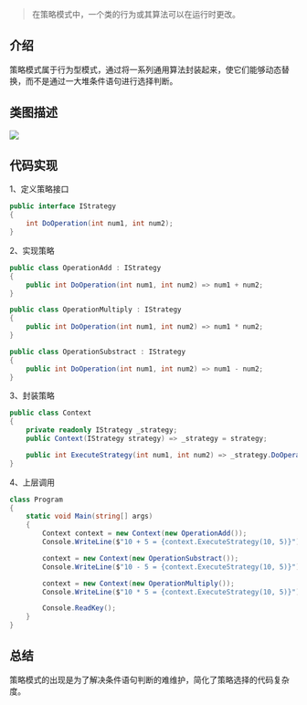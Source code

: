 ﻿> 在策略模式中，一个类的行为或其算法可以在运行时更改。

## 介绍

策略模式属于行为型模式，通过将一系列通用算法封装起来，使它们能够动态替换，而不是通过一大堆条件语句进行选择判断。

## 类图描述

![](https://img2018.cnblogs.com/blog/749711/201812/749711-20181223150208970-402695904.png)

## 代码实现

1、定义策略接口
```C#
public interface IStrategy
{
    int DoOperation(int num1, int num2);
}
```

2、实现策略
```C#
public class OperationAdd : IStrategy
{
    public int DoOperation(int num1, int num2) => num1 + num2;
}

public class OperationMultiply : IStrategy
{
    public int DoOperation(int num1, int num2) => num1 * num2;
}

public class OperationSubstract : IStrategy
{
    public int DoOperation(int num1, int num2) => num1 - num2;
}
```

3、封装策略
```C#
public class Context
{
    private readonly IStrategy _strategy;
    public Context(IStrategy strategy) => _strategy = strategy;

    public int ExecuteStrategy(int num1, int num2) => _strategy.DoOperation(num1, num2);
}
```

4、上层调用
```C#
class Program
{
    static void Main(string[] args)
    {
        Context context = new Context(new OperationAdd());
        Console.WriteLine($"10 + 5 = {context.ExecuteStrategy(10, 5)}");

        context = new Context(new OperationSubstract());
        Console.WriteLine($"10 - 5 = {context.ExecuteStrategy(10, 5)}");

        context = new Context(new OperationMultiply());
        Console.WriteLine($"10 * 5 = {context.ExecuteStrategy(10, 5)}");

        Console.ReadKey();
    }
}
```

## 总结

策略模式的出现是为了解决条件语句判断的难维护，简化了策略选择的代码复杂度。